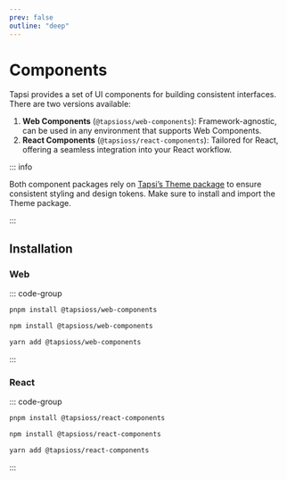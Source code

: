 ```yaml
---
prev: false
outline: "deep"
---
```


# Components

Tapsi provides a set of UI components for building consistent interfaces. There are two versions available:

1. **Web Components** (`@tapsioss/web-components`): Framework-agnostic, can be used in any environment that supports Web Components.
2. **React Components** (`@tapsioss/react-components`): Tailored for React, offering a seamless integration into your React workflow.

::: info

 Both component packages rely on [Tapsi’s Theme package](/theme) to ensure consistent styling and design tokens. Make 
 sure to install and import the Theme package.
 
:::


## Installation

### Web

::: code-group

```bash [pnpm]
pnpm install @tapsioss/web-components
```

```bash [npm]
npm install @tapsioss/web-components
```

```bash [yarn]
yarn add @tapsioss/web-components
```
:::

### React

::: code-group

```bash [pnpm]
pnpm install @tapsioss/react-components
```

```bash [npm]
npm install @tapsioss/react-components
```

```bash [yarn]
yarn add @tapsioss/react-components
```
:::
